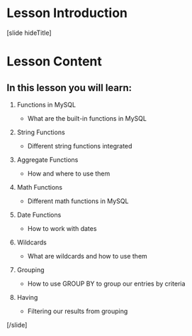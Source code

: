 # Lesson Introduction

[slide hideTitle]

# Lesson Content

## In this lesson you will learn:

1. Functions in MySQL
    - What are the built-in functions in MySQL

2. String Functions
    - Different string functions integrated

3. Aggregate Functions
    - How and where to use them

4. Math Functions
    - Different math functions in MySQL

5. Date Functions
    - How to work with dates

6. Wildcards
    - What are wildcards and how to use them

7. Grouping
    - How to use GROUP BY to group our entries by criteria

8. Having
    - Filtering our results from grouping

[/slide]